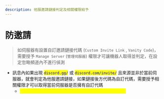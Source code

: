 ```yaml
---
description: 他服邀請鏈接判定及相關權限給予
---
```


# 防邀請

> 如伺服器有設置自訂邀請鏈接代碼 (`Custom Invite Link` , `Vanity Code`)，需要授予 `Manage Server` (`管理伺服器`) 權限才可讓機器人取得並判定，在設定忽略頻道內不進行偵測

* 訊息內如果出現 <mark style="color:blue;">`discord.gg/`</mark> 或 <mark style="color:blue;">`discord.com/invite/`</mark> 且來源並非於當前伺服器，就會判定為他服邀請鏈接，如果鏈接後方代碼為自訂代碼，需要授予相關權限才可以取得當前伺服器是否擁有自訂代碼
  * <mark style="color:yellow;">注意: 系統無法直接判定訊息內是否存在單獨出現的代碼</mark>
